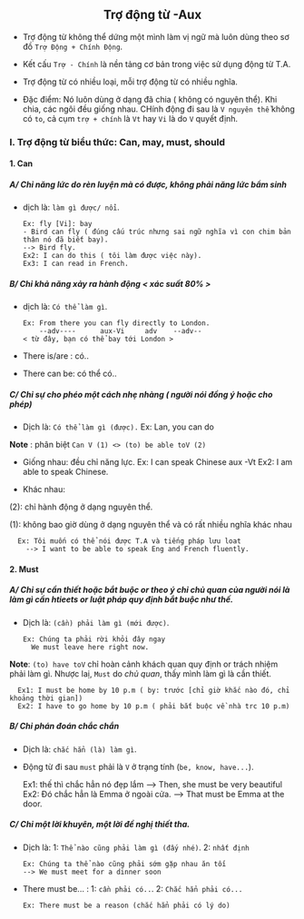 <h2 align="center"> Trợ động từ -Aux</h2>

- Trợ động từ không thể dứng một mình làm vị ngữ mà luôn dùng theo sơ đồ  `Trợ Động + Chính Động`.

- Kết cấu `Trợ - Chính` là nền tảng cơ bản trong việc sử dụng động từ T.A.

- Trợ động từ có nhiều loại, mỗi trợ động từ có nhiều nghĩa.

- Đặc điểm: Nó luôn dùng ở dạng đã chia ( không có nguyên thể). Khi chia, các ngôi đều giống nhau. CHính động đi sau là `V nguyên thể` không có `to`, cả cụm `trợ + chính` là `Vt` hay `Vi` là do `V` quyết định.

### I. Trợ động từ biểu thức: Can, may, must, should

#### 1. Can

##### A/ Chỉ năng lức do rèn luyện mà có được, không phải năng lức bẩm sinh

- dịch là: `làm gì được/ nổi`.

      Ex: fly [Vi]: bay
      - Bird can fly ( đúng cấu trúc nhưng sai ngữ nghĩa vì con chim bản thân nó đã biết bay).
      --> Bird fly.
      Ex2: I can do this ( tôi làm được việc này).
      Ex3: I can read in French.

##### B/ Chỉ khả năng xảy ra hành động < xác suất 80% >

- dịch là: `Có thể làm gì`.

      Ex: From there you can fly directly to London.
          --adv----      aux-Vi     adv    --adv--
      < từ đây, bạn có thể bay tới London >

- There is/are : có..

- There can be: có thể có..

##### C/ Chỉ sự cho phéo một cách nhẹ nhàng ( người nói đồng ý hoặc cho phép)

- Dịch là: `Có thể làm gì (được).`
      Ex: Lan, you can do

**Note** : phân biệt `Can V (1) <> (to) be able toV (2)`

- Giống nhau: đều chỉ năng lực.
      Ex: I can speak Chinese
            aux -Vt
      Ex2: I am able to speak Chinese.

- Khác nhau:

(2): chỉ hành động ở dạng nguyên thể.

(1): không bao giờ dùng ở dạng nguyên thể và có rất nhiều nghĩa khác nhau

      Ex: Tôi muốn có thể nói được T.A và tiếng pháp lưu loat
        --> I want to be able to speak Eng and French fluently.

#### 2. Must

##### A/ Chỉ sự cần thiết hoặc bắt buộc or theo ý chỉ chủ quan của người nói là làm gì cần htieets or luật pháp quy định bắt buộc như thế.

- Dịch là: `(cần) phải làm gì (mới được)`.

      Ex: Chúng ta phải rời khỏi đây ngay
        We must leave here right now.

**Note**: `(to) have toV` chỉ hoàn cảnh khách quan quy định or trách nhiệm phải làm gì. Nhược laị, `Must` do *chủ quan*, thấy mình làm gì là cần thiết.

      Ex1: I must be home by 10 p.m ( by: trước [chỉ giờ khắc nào đó, chỉ khoảng thời gian])
      Ex2: I have to go home by 10 p.m ( phải bắt buộc về nhà trc 10 p.m)

##### B/ Chỉ phán đoán chắc chắn

- Dịch là: `chắc hẳn (là) làm gì`.

- Động từ đi sau `must` phải là `V` ở trạng tính (`be, know, have...`).

    Ex1: thế thì chắc hẳn nó đẹp lắm
    --> Then, she must be very beautiful
    Ex2: Đó chắc hẳn là Emma ở ngoài cửa.
    --> That must be Emma at the door.

##### C/ Chỉ một lời khuyên, một lời đề nghị thiết tha.

- Dịch là: 1: `Thể nào cũng phải làm gì (đấy nhé)`.
           2: `nhất định`

      Ex: Chúng ta thể nào cũng phải sớm gặp nhau ăn tối
      --> We must meet for a dinner soon

- There must be... : 1: `cần phải có..`.
                    2: `Chắc hẳn phải có...`

      Ex: There must be a reason (chắc hẳn phải có lý do)
